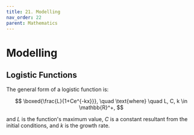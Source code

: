 ```yaml
---
title: 21. Modelling
nav_order: 22
parent: Mathematics
---
```

# Modelling

## Logistic Functions

The general form of a logistic function is:

$$
\boxed{\frac{L}{1+Ce^{-kx}}}, \quad \text{where} \quad L, C, k \in \mathbb{R}^+,
$$

and $L$ is the function's maximum value, $C$ is a constant resultant from the initial conditions, and $k$ is the growth rate.